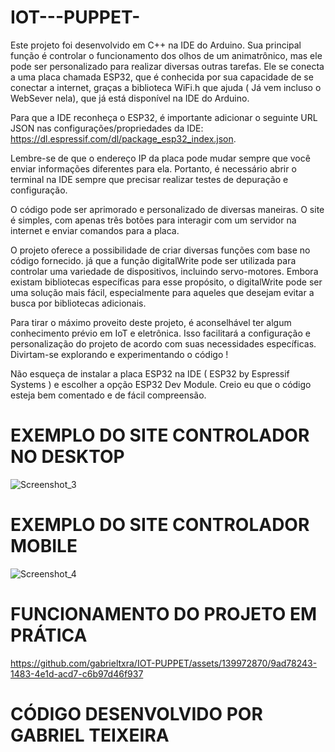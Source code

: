 # IOT---PUPPET-

Este projeto foi desenvolvido em C++ na IDE do Arduino. Sua principal função é controlar o funcionamento dos olhos de um animatrônico, mas ele pode ser personalizado para realizar diversas outras tarefas. Ele se conecta a uma placa chamada ESP32, que é conhecida por sua capacidade de se conectar a internet, graças a biblioteca WiFi.h que ajuda ( Já vem incluso o WebSever nela), que já está disponível na IDE do Arduino.

Para que a IDE reconheça o ESP32, é importante adicionar o seguinte URL JSON nas configurações/propriedades da IDE: https://dl.espressif.com/dl/package_esp32_index.json.

Lembre-se de que o endereço IP da placa pode mudar sempre que você enviar informações diferentes para ela. Portanto, é necessário abrir o terminal na IDE sempre que precisar realizar testes de depuração e configuração.

O código pode ser aprimorado e personalizado de diversas maneiras. O site é simples, com apenas três botões para interagir com um servidor na internet e enviar comandos para a placa.

O projeto oferece a possibilidade de criar diversas funções com base no código fornecido. já que a função digitalWrite pode ser utilizada para controlar uma variedade de dispositivos, incluindo servo-motores. Embora existam bibliotecas específicas para esse propósito, o digitalWrite pode ser uma solução mais fácil, especialmente para aqueles que desejam evitar a busca por bibliotecas adicionais.

Para tirar o máximo proveito deste projeto, é aconselhável ter algum conhecimento prévio em IoT e eletrônica. Isso facilitará a configuração e personalização do projeto de acordo com suas necessidades específicas. Divirtam-se explorando e experimentando o código !

Não esqueça de instalar a placa ESP32 na IDE ( ESP32 by Espressif Systems ) e escolher a opção ESP32 Dev Module. Creio eu que o código esteja bem comentado e de fácil compreensão.

#  EXEMPLO DO SITE CONTROLADOR NO DESKTOP
![Screenshot_3](https://github.com/gabrieltxra/IOT-PUPPET/assets/139972870/d9fca392-bea6-4a74-9db7-b494c951c9dc)

#  EXEMPLO DO SITE CONTROLADOR MOBILE
![Screenshot_4](https://github.com/gabrieltxra/IOT-PUPPET/assets/139972870/cf6df9a5-6bf9-4262-9744-f217f63a3acd)

# FUNCIONAMENTO DO PROJETO EM PRÁTICA 

https://github.com/gabrieltxra/IOT-PUPPET/assets/139972870/9ad78243-1483-4e1d-acd7-c6b97d46f937

# CÓDIGO DESENVOLVIDO POR GABRIEL TEIXEIRA



